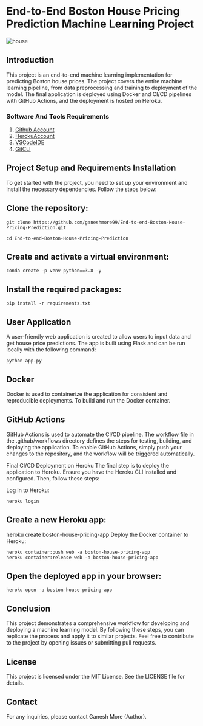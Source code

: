 # End-to-End Boston House Pricing Prediction Machine Learning Project

![house](https://github.com/ganeshmore99/bostonhousepricing/assets/85934803/a372527c-b176-439e-911b-18078f90ef37)


## Introduction
This project is an end-to-end machine learning implementation for predicting Boston house prices. The project covers the entire machine learning pipeline, from data preprocessing and training to deployment of the model. The final application is deployed using Docker and CI/CD pipelines with GitHub Actions, and the deployment is hosted on Heroku.

### Software And Tools Requirements

1. [Github Account](https://github.com)
2. [HerokuAccount](https://heroku.com)
3. [VSCodeIDE](https://code.visualstudio.com/)
4. [GitCLI](https://git-scm.com/book/en/v2/Getting-Started-The-Command-Line)


## Project Setup and Requirements Installation
To get started with the project, you need to set up your environment and install the necessary dependencies. Follow the steps below:

## Clone the repository:

```
git clone https://github.com/ganeshmore99/End-to-end-Boston-House-Pricing-Prediction.git
```
```
cd End-to-end-Boston-House-Pricing-Prediction
```

## Create and activate a virtual environment:

```
conda create -p venv python==3.8 -y
```
## Install the required packages:

```
pip install -r requirements.txt
```


## User Application
A user-friendly web application is created to allow users to input data and get house price predictions. The app is built using Flask and can be run locally with the following command:

```
python app.py
```

## Docker
Docker is used to containerize the application for consistent and reproducible deployments. To build and run the Docker container.

## GitHub Actions
GitHub Actions is used to automate the CI/CD pipeline. The workflow file in the .github/workflows directory defines the steps for testing, building, and deploying the application. To enable GitHub Actions, simply push your changes to the repository, and the workflow will be triggered automatically.

Final CI/CD Deployment on Heroku
The final step is to deploy the application to Heroku. Ensure you have the Heroku CLI installed and configured. Then, follow these steps:

Log in to Heroku:

```
heroku login
```

## Create a new Heroku app:

heroku create boston-house-pricing-app
Deploy the Docker container to Heroku:

```
heroku container:push web -a boston-house-pricing-app
heroku container:release web -a boston-house-pricing-app
```

## Open the deployed app in your browser:

```
heroku open -a boston-house-pricing-app
```

## Conclusion
This project demonstrates a comprehensive workflow for developing and deploying a machine learning model. By following these steps, you can replicate the process and apply it to similar projects. Feel free to contribute to the project by opening issues or submitting pull requests.

## License
This project is licensed under the MIT License. See the LICENSE file for details.

## Contact
For any inquiries, please contact Ganesh More (Author).

